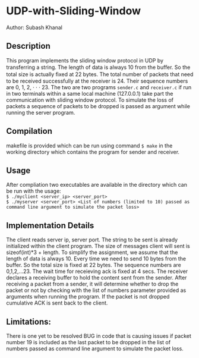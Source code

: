 # UDP-with-Sliding-Window

Author: Subash Khanal

## Description  
This program implements the sliding window protocol in UDP by transferring a string. The length of data is always 10 from the buﬀer. So the total size is actually ﬁxed at 22 bytes. The total number of packets that need to be received successfully at the receiver is 24. Their sequence numbers are 0, 1, 2, · · · 23. The two are two programs `sender.c` and `receiver.c` if run in two terminals within a same local machine (127.0.0.1) take part the communication with sliding window protocol.  To simulate the loss of packets a sequence of packets to be dropped is passed as argument while running the server program.

## Compilation  
makefile is provided which can be run using command `$ make` in the working directory which contains the program for sender and receiver.

## Usage
After compliation two executables are available in the directory which can be run with the usage:  
`$ ./myclient <server_ip> <server_port>`  
`$ ./myserver <server_port> <List of numbers (limited to 10) passed as command line argument to simulate the packet loss>`

## Implementation Details
The client reads server ip, server port. The string to be sent is already initialized within the client program. The size of messages client will sent is sizeof(int)*3 + length. To simplify the assignment, we assume that the length of data is always 10. Every time we need to send 10 bytes from the buffer. So the total size is fixed at 22 bytes. The sequence numbers are 0,1,2,...23. The wait time for receieving ack is fixed at 4 secs.
The receiver declares a receiving buffer to hold the content sent from the sender. After receiving a packet from a sender, it will determine whether to drop the packet or not by checking with the list of numbers parameter provided as arguments when running the program. If the packet is not dropped cumulative ACK is sent back to the client.

## Limitations:
There is one yet to be resolved BUG in code that is causing issues if packet number 19 is included as the last packet to be dropped in the list of numbers passed as command line argument to simulate the packet loss.
